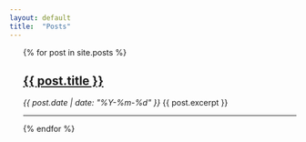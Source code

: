 ```yaml
---
layout: default
title:  "Posts"
---
```

<ul>
  {% for post in site.posts %}
    <div>
      <h2><a href="{{ post.url }}">{{ post.title }}</a></h2>
      <i>{{ post.date | date: "%Y-%m-%d" }}</i>
      {{ post.excerpt }}
      <hr />
    </div>
  {% endfor %}
</ul>
